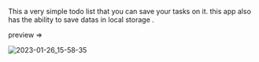 This a very simple todo list that you can save your tasks on it.
this app also has the ability to save datas in local storage .

preview => 

![2023-01-26_15-58-35](https://user-images.githubusercontent.com/94915568/214836368-72c0e93c-674d-4ef3-92d5-961c5fa73158.gif)
